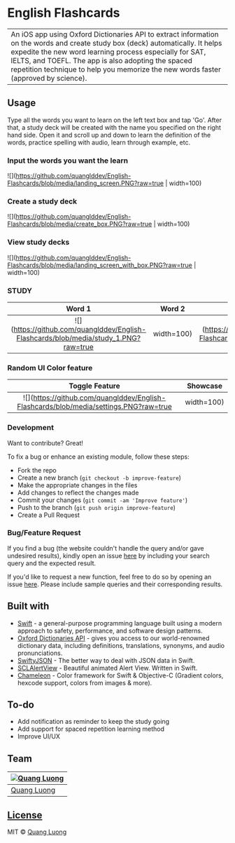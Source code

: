 # English Flashcards

<table>
<tr>
<td>
  An iOS app using Oxford Dictionaries API to extract information on the words and create study box (deck) automatically. It helps expedite the new word learning process especially for SAT, IELTS, and TOEFL. The app is also adopting the spaced repetition technique to help you memorize the new words faster (approved by science).
</td>
</tr>
</table>

## Usage
Type all the words you want to learn on the left text box and tap 'Go'. After that, a study deck will be created with the name you specified on the right hand side. Open it and scroll up and down to learn the definition of the words, practice spelling with audio, learn through example, etc.

### Input the words you want the learn
![](https://github.com/quanglddev/English-Flashcards/blob/media/landing_screen.PNG?raw=true | width=100)

### Create a study deck
![](https://github.com/quanglddev/English-Flashcards/blob/media/create_box.PNG?raw=true | width=100)

### View study decks
![](https://github.com/quanglddev/English-Flashcards/blob/media/landing_screen_with_box.PNG?raw=true | width=100)

### STUDY
Word 1 | Word 2 | Word 3
:-------------------------:|:-------------------------:|:-------------------------:
![](https://github.com/quanglddev/English-Flashcards/blob/media/study_1.PNG?raw=true | width=100) | ![](https://github.com/quanglddev/English-Flashcards/blob/media/IMG_8409_2.PNG?raw=true | width=100) | ![](https://github.com/quanglddev/English-Flashcards/blob/media/study_3.PNG?raw=true | width=100)

### Random UI Color feature
Toggle Feature | Showcase
:-------------------------:|:-------------------------:
![](https://github.com/quanglddev/English-Flashcards/blob/media/settings.PNG?raw=true | width=100) | ![](https://github.com/quanglddev/English-Flashcards/blob/media/random_ui_color.PNG?raw=true | width=100)

### Development
Want to contribute? Great!

To fix a bug or enhance an existing module, follow these steps:

- Fork the repo
- Create a new branch (`git checkout -b improve-feature`)
- Make the appropriate changes in the files
- Add changes to reflect the changes made
- Commit your changes (`git commit -am 'Improve feature'`)
- Push to the branch (`git push origin improve-feature`)
- Create a Pull Request 

### Bug/Feature Request

If you find a bug (the website couldn't handle the query and/or gave undesired results), kindly open an issue [here](https://github.com/quanglddev/English-Flashcards/issues/new) by including your search query and the expected result.

If you'd like to request a new function, feel free to do so by opening an issue [here](https://github.com/quanglddev/English-Flashcards/issues/new). Please include sample queries and their corresponding results.

## Built with 

- [Swift](https://swift.org/) - a general-purpose programming language built using a modern approach to safety, performance, and software design patterns.
- [Oxford Dictionaries API](https://developer.oxforddictionaries.com/) - gives you access to our world-renowned dictionary data, including definitions, translations, synonyms, and audio pronunciations.
- [SwiftyJSON](https://github.com/SwiftyJSON/SwiftyJSON/) - The better way to deal with JSON data in Swift.
- [SCLAlertView](https://github.com/vikmeup/SCLAlertView-Swift/) - Beautiful animated Alert View. Written in Swift.
- [Chameleon](https://github.com/vicc/Chameleon) - Color framework for Swift & Objective-C (Gradient colors, hexcode support, colors from images & more).

## To-do
- Add notification as reminder to keep the study going
- Add support for spaced repetition learning method
- Improve UI/UX

## Team
[![Quang Luong](https://avatars1.githubusercontent.com/u/42598512?s=460&u=95e4c6c1c0467858ffbf8df18eeefe6afb869cb7&v=4)](https://github.com/quanglddev) |
---|
[Quang Luong](https://github.com/quanglddev) |

## [License](https://github.com/quanglddev/English-Flashcards/blob/master/LICENSE.md)

MIT © [Quang Luong](https://github.com/quanglddev)